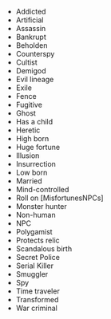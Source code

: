 
* Addicted
* Artificial
* Assassin
* Bankrupt
* Beholden
* Counterspy
* Cultist
* Demigod
* Evil lineage
* Exile
* Fence
* Fugitive
* Ghost
* Has a child
* Heretic
* High born
* Huge fortune
* Illusion
* Insurrection
* Low born
* Married
* Mind-controlled
* Roll on [MisfortunesNPCs]
* Monster hunter
* Non-human
* NPC
* Polygamist
* Protects relic
* Scandalous birth
* Secret Police
* Serial Killer
* Smuggler
* Spy
* Time traveler
* Transformed
* War criminal